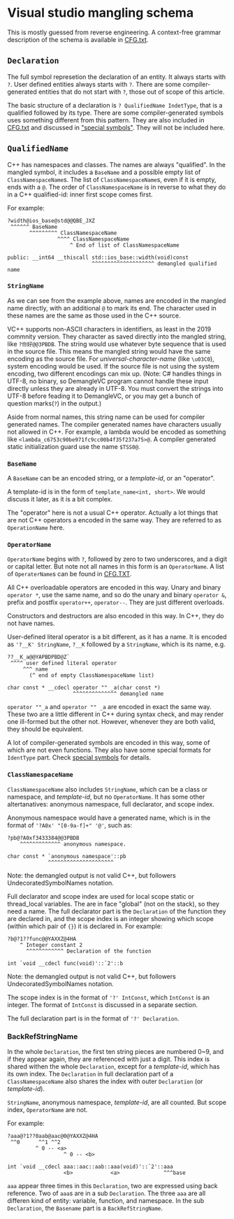 # Visual studio mangling schema

This is mostly guessed from reverse engineering. A context-free grammar description of the schema is available in [CFG.txt](CFG.TXT).

## `Declaration`

The full symbol represetion the declaration of an entity. It always starts with `?`. User defined entities always starts with `?`. There are some compiler-generated entities that do not start with `?`, those out of scope of this article.

The basic structure of a declaration is `? QualifiedName IndetType`, that is a qualified followed by its type. There are some compiler-generated symbols uses something different from this pattern. They are also included in [CFG.txt](CFG.TXT) and discussed in ["special symbols"](special_symbols.md). They will not be included here.

## `QualifiedName`

C++ has namespaces and classes. The names are always "qualified". In the mangled symbol, it includes a `BaseName` and a possible empty list of `ClassNamespaceName`s. The list of `ClassNamespaceName`s, even if it is empty, ends with a `@`. The order of `ClassNamespaceName` is in reverse to what they do in a C++ qualified-id: inner first scope comes first.

For example:

```nohighlight
?width@ios_base@std@@QBE_JXZ
 ^^^^^^ BaseName
       ^^^^^^^^^ ClassNamespaceName
                ^^^^ ClassNamespaceName
                    ^ End of list of ClassNamespaceName

public: __int64 __thiscall std::ios_base::width(void)const
                           ^^^^^^^^^^^^^^^^^^^^ demangled qualified name
```

### `StringName`

As we can see from the example above, names are encoded in the mangled name directly, with an additional `@` to mark its end. The character used in these names are the same as those used in the C++ source.

VC++ supports non-ASCII characters in identifiers, as least in the 2019 commnity version. They character as saved directly into the mangled string, like `?你好@@3PBDB`. The string would use whatever byte sequence that is used in the source file. This means the mangled string would have the same encoding as the source file. For *universal-character-name* (like `\u03C0`), system encoding would be used. If the source file is not using the system encoding, two different encodings can mix up. (Note: C# handles things in UTF-8, no binary, so DemangleVC program cannot handle these input directly unless they are already in UTF-8. You must convert the strings into UTF-8 before feading it to DemangleVC, or you may get a bunch of question marks(`?`) in the output.)

Aside from normal names, this string name can be used for compiler generated names. The compiler generated names have characters usually not allowed in C++. For example, a lambda would be encoded as something like `<lambda_c6753c90be971fc9cc00b4f35f237a75>@`. A compiler generated static initialization guard use the name `$TSS0@`.

### `BaseName`

A `BaseName` can be an encoded string, or a *template-id*, or an "operator".

A template-id is in the form of `template_name<int, short>`. We would discuss it later, as it is a bit complex.

The "operator" here is not a usual C++ operator. Actually a lot things that are not C++ operators a encoded in the same way. They are referred to as `OperationName` here.

### `OperatorName`

`OperatorName` begins with `?`, followed by zero to two underscores, and a digit or capital letter. But note not all names in this form is an `OperatorName`. A list of `OperaterName`s can be found in [CFG.TXT](CFG.TXT).

All C++ overloadable operators are encoded in this way. Unary and binary `operator *`, use the same name, and so do the unary and binary `operator &`, prefix and postfix `operator++`, `operator--`. They are just different overloads.

Constructors and destructors are also encoded in this way. In C++, they do not have names.

User-defined literal operator is a bit different, as it has a name. It is encoded as `'?__K' StringName`, `?__K` followed by a `StringName`, which is its name, e.g.

```nohighlight
??__K_a@@YAPBDPBD@Z`
 ^^^^ user defined literal operator
     ^^^ name
       (^ end of empty ClassNamespaceName list)

char const * __cdecl operator "" _a(char const *)
                     ^^^^^^^^^^^^^^ demangled name
```

`operator ""_a` and `operator "" _a` are encoded in exact the same way. These two are a little different in C++ during syntax check, and may render one ill-formed but the other not. However, whenever they are both valid, they should be equivalent.

A lot of compiler-generated symbols are encoded in this way, some of which are not even functions. They also have some special formats for `IdentType` part. Check [special symbols](special_symbols.md) for details.

### `ClassNamespaceName`

`ClassNamespaceName` also includes `StringName`, which can be a class or namespace, and *template-id*, but no `OperatorName`. It has some other altertanatives: anonymous namespace, full declarator, and scope index.

Anonymous namespace would have a generated name, which is in the format of `'?A0x' "[0-9a-f]+" '@'`, such as:

```nohighlight
?pb@?A0xf3433384@@3PBDB
    ^^^^^^^^^^^^^ anonymous namespace.

char const * `anonymous namespace'::pb
             ^^^^^^^^^^^^^^^^^^^^^
```

Note: the demangled output is not valid C++, but followers UndecoratedSymbolNames notation.

Full declarator and scope index are used for local scope static or thread_local variables. The are in face "global" (not on the stack), so they need a name. The full declarator part is the `Declaration` of the function they are declared in, and the scope index is an integer showing which scope (within which pair of `{}`) it is declared in. For example:

```nohighlight
?b@?1??func@@YAXXZ@4HA
    ^ Integer constant 2
      ^^^^^^^^^^^^ Declaration of the function

int `void __cdecl func(void)'::`2'::b
```

Note: the demangled output is not valid C++, but followers UndecoratedSymbolNames notation.

The scope index is in the format of `'?' IntConst`, which `IntConst` is an integer. The format of `IntConst` is discussed in a separate section.

The full declaration part is in the format of `'?' Declaration`.

### BackRefStringName

In the whole `Declaration`, the first ten string pieces are numbered 0~9, and if they appear again, they are referenced with just a digit. This index is shared withen the whole `Declaration`, except for a *template-id*, which has its own index. The `Declaration` in full declaration part of a `ClassNamespaceName` also shares the index with outer `Declaration` (or *template-id*).

`StringName`, anonymous namespace, *template-id*, are all counted. But scope index, `OperatorName` are not.

For example:

```nohighlight
?aaa@?1??0aab@aac@0@YAXXZ@4HA
 ^^0      ^^1 ^^2
         ^ 0 -- <a>
                  ^ 0 -- <b>

int `void __cdecl aaa::aac::aab::aaa(void)'::`2'::aaa
                  <b>            <a>              ^^^base
```

`aaa` appear three times in this `Declaration`, two are expressed using back reference. Two of `aaa`s are in a sub `Declaration`. The three `aaa` are all differen kind of entity: variable, function, and namespace. In the sub `Declaration`, the `Basename` part is a `BackRefStringName`.
